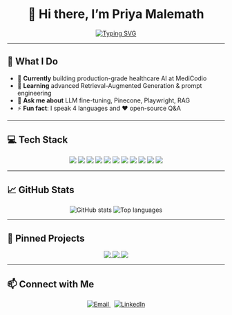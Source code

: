 <h1 align="center">
  👋 Hi there, I’m Priya Malemath
</h1>

<p align="center">
  <a href="https://github.com/priya-malemath">
    <img src="https://readme-typing-svg.herokuapp.com?font=Fira+Code&pause=1000&color=00FFDD&width=600&lines=Computer+Science+Engineer;AI%2FML+Enthusiast;Building+Healthcare+AI+Pipelines" alt="Typing SVG" />
  </a>
</p>
</p>

---

## 🚀 What I Do
- 🔭 **Currently** building production-grade healthcare AI at MediCodio  
- 🌱 **Learning** advanced Retrieval-Augmented Generation & prompt engineering  
- 💬 **Ask me about** LLM fine-tuning, Pinecone, Playwright, RAG  
- ⚡ **Fun fact**: I speak 4 languages and ❤️ open-source Q&A  

---

## 💻 Tech Stack

<p align="center">
  <!-- Languages -->
  <img src="https://img.shields.io/badge/Python-3776AB?style=for-the-badge&logo=python&logoColor=white" />
  <img src="https://img.shields.io/badge/SQL-4479A1?style=for-the-badge&logo=mysql&logoColor=white" />
  <img src="https://img.shields.io/badge/C++-00599C?style=for-the-badge&logo=c%2B%2B&logoColor=white" />

  <!-- AI/ML -->
  <img src="https://img.shields.io/badge/OpenAI-F43278?style=for-the-badge&logo=openai&logoColor=white" />
  <img src="https://img.shields.io/badge/TensorFlow-FF6F00?style=for-the-badge&logo=tensorflow&logoColor=white" />
  <img src="https://img.shields.io/badge/PyTorch-EE4C2C?style=for-the-badge&logo=pytorch&logoColor=white" />
  <img src="https://img.shields.io/badge/Hugging%20Face-FFA8E0?style=for-the-badge&logo=huggingface&logoColor=white" />

  <!-- Data & DevOps -->
  <img src="https://img.shields.io/badge/PostgreSQL-316192?style=for-the-badge&logo=postgresql&logoColor=white" />
  <img src="https://img.shields.io/badge/Pinecone-6D52FF?style=for-the-badge&logo=pinecone&logoColor=white" />
  <img src="https://img.shields.io/badge/Playwright-694ED6?style=for-the-badge&logo=playwright&logoColor=white" />
  <img src="https://img.shields.io/badge/GitHub-D51F2D?style=for-the-badge&logo=github&logoColor=white" />
</p>

---

## 📈 GitHub Stats

<p align="center">
  <img src="https://github-readme-stats.vercel.app/api?username=priya-malemath&show_icons=true&theme=tokyonight&count_private=true&hide_border=true" alt="GitHub stats" />
  <img src="https://github-readme-stats.vercel.app/api/top-langs?username=priya-malemath&layout=compact&theme=tokyonight&hide_border=true" alt="Top languages" />
</p>

---

## 🌟 Pinned Projects

<p align="center">
  <a href="https://github.com/priya-malemath/event-snap">
    <img align="top" src="https://github-readme-stats.vercel.app/api/pin/?username=priya-malemath&repo=event-snap&theme=tokyonight" />
  </a>
  <a href="https://github.com/priya-malemath/medical-code-predictor">
    <img align="top" src="https://github-readme-stats.vercel.app/api/pin/?username=priya-malemath&repo=medical-code-predictor&theme=tokyonight" />
  </a>
  <a href="https://github.com/priya-malemath/semantic-search-demo">
    <img align="top" src="https://github-readme-stats.vercel.app/api/pin/?username=priya-malemath&repo=semantic-search-demo&theme=tokyonight" />
  </a>
</p>

---

## 📫 Connect with Me

<p align="center">
  <a href="mailto:mpriya1043@gmail.com">
    <img src="https://img.shields.io/badge/Email-D14836?style=for-the-badge&logo=gmail&logoColor=white" alt="Email" />
  </a>
  &nbsp;
  <a href="https://www.linkedin.com/in/priya-m-918a27248/">
    <img src="https://img.shields.io/badge/LinkedIn-0077B5?style=for-the-badge&logo=linkedin&logoColor=white" alt="LinkedIn" />
  </a>
</p>

